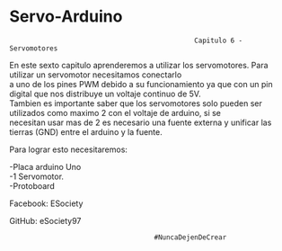 # Servo-Arduino

                                                  Capitulo 6 - Servomotores 
                                                                                                                                 
 En este sexto capitulo aprenderemos a utilizar los servomotores. Para utilizar un servomotor necesitamos conectarlo                                                                               
 a uno de los pines PWM debido a su funcionamiento ya que con un pin digital que nos distribuye un voltaje continuo de 5V.      
 Tambien es importante saber que los servomotores solo pueden ser utilizados como maximo 2 con el voltaje de arduino, si se     
 necesitan usar mas de 2 es necesario una fuente externa y unificar las tierras (GND) entre el arduino y la fuente.             
                                                                                                                                 
  Para lograr esto necesitaremos:                                                                                                
                                                                                                                                 
  -Placa arduino Uno                                                                                                             
  -1 Servomotor.                                                                                                                 
  -Protoboard                                                                                                                    

                                                                                                                                 
                                                                                                                                 
  Facebook: ESociety 

  GitHub: eSociety97 
  
 
                                        #NuncaDejenDeCrear                                                      
